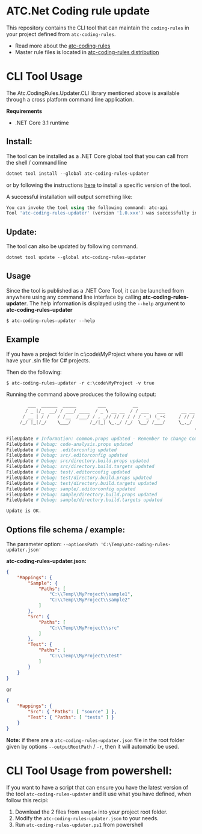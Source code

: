 # ATC.Net Coding rule update

This repository contains the CLI tool that can maintain the `coding-rules` in your project defined from `atc-coding-rules`.

* Read more about the [atc-coding-rules](https://github.com/atc-net/atc-coding-rules)
* Master rule files is located in [atc-coding-rules distribution](https://github.com/atc-net/atc-coding-rules/tree/main/distribution)

# CLI Tool Usage

The Atc.CodingRules.Updater.CLI library mentioned above is available through a cross platform command line application.

**Requirements**
- .NET Core 3.1 runtime

## Install:

The tool can be installed as a .NET Core global tool that you can call from the shell / command line

```powershell
dotnet tool install --global atc-coding-rules-updater
```
or by following the instructions [here](https://www.nuget.org/packages/atc-coding-rules-updater/) to install a specific version of the tool.

A successful installation will output something like:

```powershell
You can invoke the tool using the following command: atc-api
Tool 'atc-coding-rules-updater' (version '1.0.xxx') was successfully installed.`
```

## Update:

The tool can also be updated by following command.

```powershell
dotnet tool update --global atc-coding-rules-updater
```

## Usage

Since the tool is published as a .NET Core Tool, it can be launched from anywhere using any command line interface by calling **atc-coding-rules-updater**. The help information is displayed using the `--help` argument to **atc-coding-rules-updater**

```powershell
$ atc-coding-rules-updater --help
```

## Example

If you have a project folder in c:\code\MyProject where you have or will have your .sln file for C# projects.

Then do the following:

```powershell
$ atc-coding-rules-updater -r c:\code\MyProject -v true
```

Running the command above produces the following output:

```powershell
        ___  ______  _____        ___          __                                 __        __
       / _ |/_  __/ / ___/ ____  / _ \ __ __  / / ___   ___      __ __   ___  ___/ / ___ _ / /_ ___   ____
      / __ | / /   / /__  /___/ / , _// // / / / / -_) (_-<     / // /  / _ \/ _  / / _ `// __// -_) / __/
     /_/ |_|/_/    \___/       /_/|_| \_,_/ /_/  \__/ /___/     \_,_/  / .__/\_,_/  \_,_/ \__/ \__/ /_/
                                                                      /_/

FileUpdate # Information: common.props updated - Remember to change CompanyName in the file
FileUpdate # Debug: code-analysis.props updated
FileUpdate # Debug: .editorconfig updated
FileUpdate # Debug: src/.editorconfig updated
FileUpdate # Debug: src/directory.build.props updated
FileUpdate # Debug: src/directory.build.targets updated
FileUpdate # Debug: test/.editorconfig updated
FileUpdate # Debug: test/directory.build.props updated
FileUpdate # Debug: test/directory.build.targets updated
FileUpdate # Debug: sample/.editorconfig updated
FileUpdate # Debug: sample/directory.build.props updated
FileUpdate # Debug: sample/directory.build.targets updated

Update is OK.
```

## Options file schema / example:

The parameter option: `--optionsPath 'C:\Temp\atc-coding-rules-updater.json'`

**atc-coding-rules-updater.json:**
```json
{
	"Mappings": {
		"Sample": {
			"Paths": [
				"C:\\Temp\\MyProject\\sample1",
				"C:\\Temp\\MyProject\\sample2"
			]
		},
		"Src": {
			"Paths": [
				"C:\\Temp\\MyProject\\src"
			]
		},
		"Test": {
			"Paths": [
				"C:\\Temp\\MyProject\\test"
			]
		}
	}
}
```

or 

```json
{
	"Mappings": {
		"Src": { "Paths": [ "source" ] },
		"Test": { "Paths": [ "tests" ] }
	}
}
```

**Note:** if there are a `atc-coding-rules-updater.json` file in the root folder given by options `--outputRootPath` /  `-r`, then it will automatic be used.

# CLI Tool Usage from powershell:

If you want to have a script that can ensure you have the latest version of the tool `atc-coding-rules-updater` and
it use what you have defined, when follow this recipi:

1) Download the 2 files from `sample` into your project root folder.
2) Modify the `atc-coding-rules-updater.json` to your needs.
3) Run `atc-coding-rules-updater.ps1` from powershell
